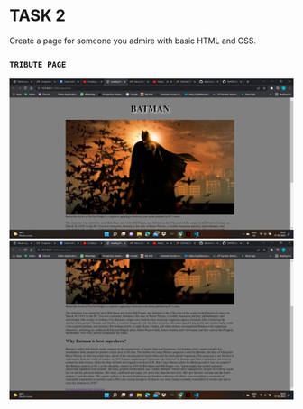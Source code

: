 # TASK 2 
Create a page for someone you admire with basic HTML and CSS.

### `TRIBUTE PAGE`
![](img/op1.png)
![](img/op2.png)
